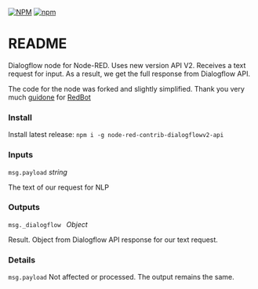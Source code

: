 [![NPM](https://nodei.co/npm/node-red-contrib-dialogflowv2-api.png?downloads=true&downloadRank=true&stars=true)](https://nodei.co/npm/node-red-contrib-dialogflowv2-api/)
[![npm](https://img.shields.io/npm/dt/node-red-contrib-dialogflowv2-api.svg)](https://www.npmjs.com/package/node-red-contrib-dialogflowv2-api)

# README #
Dialogflow node for Node-RED. Uses new version API V2.
Receives a text request for input. As a result, we get the full response from Dialogflow API.

The code for the node was forked and slightly simplified. Thank you very much [guidone](https://github.com/guidone "guidone") for [RedBot](https://github.com/guidone/node-red-contrib-chatbot "RedBot")

### Install ###

Install latest release: `npm i -g node-red-contrib-dialogflowv2-api`

### Inputs

`msg.payload` *string*

The text of our request for NLP

### Outputs

`msg._dialogflow ` *Object*

Result. Object from Dialogflow API response for our text request.

### Details

`msg.payload` Not affected or processed. The output remains the same.